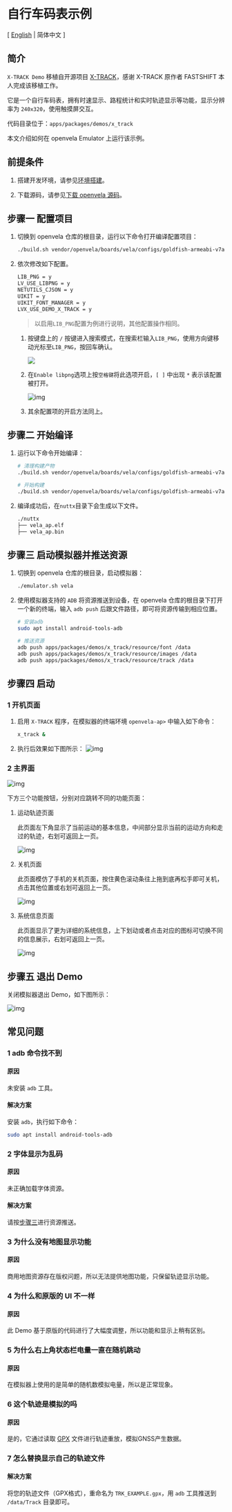 # 自行车码表示例

\[ [English](X_Track.md) | 简体中文 \]

## 简介

`X-TRACK Demo` 移植自开源项目 [X-TRACK](https://github.com/FASTSHIFT/X-TRACK)，感谢 X-TRACK 原作者 FASTSHIFT 本人完成该移植工作。

它是一个自行车码表，拥有时速显示、路程统计和实时轨迹显示等功能，显示分辨率为 `240x320`，使用触摸屏交互。

代码目录位于：`apps/packages/demos/x_track`

本文介绍如何在 openvela Emulator 上运行该示例。


## 前提条件

1. 搭建开发环境，请参见[环境搭建](../Getting_Started/Set_up_the_development_environment_zh-cn.md)。

2. 下载源码，请参见[下载 openvela 源码](../Getting_Started/Download_Vela_sources_zh-cn.md)。


## 步骤一 配置项目

1. 切换到 openvela 仓库的根目录，运行以下命令打开编译配置项目：

    ```Bash
    ./build.sh vendor/openvela/boards/vela/configs/goldfish-armeabi-v7a-ap menuconfig
    ```

2. 依次修改如下配置。

    ```Bash
    LIB_PNG = y
    LV_USE_LIBPNG = y
    NETUTILS_CJSON = y
    UIKIT = y
    UIKIT_FONT_MANAGER = y
    LVX_USE_DEMO_X_TRACK = y
    ```

    > 以启用`LIB_PNG`配置为例进行说明，其他配置操作相同。
    1. 按键盘上的 `/` 按键进入搜索模式，在搜索栏输入`LIB_PNG`，使用方向键移动光标至`LIB_PNG`，按回车确认。

        ![](images/008.png)


    2. 在`Enable libpng`选项上按`空格键`将此选项开启，`[ ]` 中出现 `*` 表示该配置被打开。

        ![img](images/009.png)

    3. 其余配置项的开启方法同上。

## 步骤二 开始编译

1. 运行以下命令开始编译：

    ```Bash
    # 清理构建产物
    ./build.sh vendor/openvela/boards/vela/configs/goldfish-armeabi-v7a-ap distclean -j$(nproc)

    # 开始构建
    ./build.sh vendor/openvela/boards/vela/configs/goldfish-armeabi-v7a-ap -j$(nproc)
    ```

2. 编译成功后，在`nuttx`目录下会生成以下文件。

    ```Bash
    ./nuttx
    ├── vela_ap.elf
    ├── vela_ap.bin
    ```

## 步骤三 启动模拟器并推送资源

1. 切换到 openvela 仓库的根目录，启动模拟器：

    ```Bash
    ./emulator.sh vela
    ```

2. 使用模拟器支持的 `ADB` 将资源推送到设备，在 openvela 仓库的根目录下打开一个新的终端，输入 `adb push` 后跟文件路径，即可将资源传输到相应位置。

    ```Bash
    # 安装adb
    sudo apt install android-tools-adb

    # 推送资源
    adb push apps/packages/demos/x_track/resource/font /data
    adb push apps/packages/demos/x_track/resource/images /data
    adb push apps/packages/demos/x_track/resource/track /data
    ```

## 步骤四 启动

### 1 开机页面

1. 启用 `X-TRACK` 程序，在模拟器的终端环境 `openvela-ap>` 中输入如下命令：
    ```Bash
    x_track &
    ```

2. 执行后效果如下图所示：
    ![img](images/010.png)


### 2 主界面
![img](images/011.png)

下方三个功能按钮，分别对应跳转不同的功能页面：

1. 运动轨迹页面

    此页面左下角显示了当前运动的基本信息，中间部分显示当前的运动方向和走过的轨迹，右划可返回上一页。

    ![img](images/012.png)


2. 关机页面

    此页面模仿了手机的关机页面，按住黄色滚动条往上拖到底再松手即可关机，点击其他位置或右划可返回上一页。

    ![img](images/014.png)

3. 系统信息页面

    此页面显示了更为详细的系统信息，上下划动或者点击对应的图标可切换不同的信息展示，右划可返回上一页。

    ![img](images/013.png)

## 步骤五 退出 Demo

关闭模拟器退出 Demo，如下图所示：

![img](images/026.png)

## 常见问题

### 1 adb 命令找不到

#### 原因
未安装 `adb` 工具。

#### 解决方案
安装 `adb`，执行如下命令：

```bash
sudo apt install android-tools-adb
```

### 2 字体显示为乱码

#### 原因
未正确加载字体资源。

#### 解决方案
请按[步骤三](#步骤三-启动模拟器并推送资源)进行资源推送。

### 3 为什么没有地图显示功能

#### 原因
商用地图资源存在版权问题，所以无法提供地图功能，只保留轨迹显示功能。


### 4 为什么和原版的 UI 不一样

#### 原因
此 Demo 基于原版的代码进行了大幅度调整，所以功能和显示上稍有区别。


### 5 为什么右上角状态栏电量一直在随机跳动

#### 原因
在模拟器上使用的是简单的随机数模拟电量，所以是正常现象。


### 6 这个轨迹是模拟的吗

#### 原因
是的，它通过读取 [GPX](https://zh.wikipedia.org/wiki/GPX) 文件进行轨迹重放，模拟GNSS产生数据。



### 7 怎么替换显示自己的轨迹文件

#### 解决方案
将您的轨迹文件（GPX格式），重命名为 `TRK_EXAMPLE.gpx`，用 `adb` 工具推送到 `/data/Track` 目录即可。